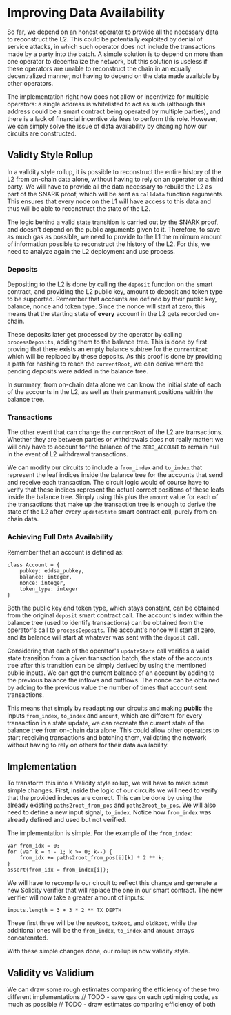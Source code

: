 # Improving Data Availability
So far, we depend on an honest operator to provide all the necessary data to reconstruct the L2. This could be potentially exploited by denial of service attacks, in which such operator does not include the transactions made by a party into the batch. A simple solution is to depend on more than one operator to decentralize the network, but this solution is useless if these operators are unable to reconstruct the chain in an equally decentralized manner, not having to depend on the data made available by other operators.

The implementation right now does not allow or incentivize for multiple operators: a single address is whitelisted to act as such (although this address could be a smart contract being operated by multiple parties), and there is a lack of financial incentive via fees to perform this role. However, we can simply solve the issue of data availability by changing how our circuits are constructed.

## Validty Style Rollup
In a validity style rollup, it is possible to reconstruct the entire history of the L2 from on-chain data alone, without having to rely on an operator or a third party. We will have to provide all the data necessary to rebuild the L2 as part of the SNARK proof, which will be sent as `calldata` function arguments. This ensures that every node on the L1 will have access to this data and thus will be able to reconstruct the state of the L2.

The logic behind a valid state transition is carried out by the SNARK proof, and doesn't depend on the public arguments given to it. Therefore, to save as much gas as possible, we need to provide to the L1 the minimum amount of information possible to reconstruct the history of the L2. For this, we need to analyze again the L2 deployment and use process.

### Deposits
Depositing to the L2 is done by calling the `deposit` function on the smart contract, and providing the L2 public key, amount to deposit and token type to be supported. Remember that accounts are defined by their public key, balance, nonce and token type. Since the nonce will start at zero, this means that the starting state of __every__ account in the L2 gets recorded on-chain.

These deposits later get processed by the operator by calling `processDeposits`, adding them to the balance tree. This is done by first proving that there exists an empty balance subtree for the `currentRoot` which will be replaced by these deposits. As this proof is done by providing a path for hashing to reach the `currentRoot`, we can derive where the pending deposits were added in the balance tree.

In summary, from on-chain data alone we can know the initial state of each of the accounts in the L2, as well as their permanent positions within the balance tree.

### Transactions
The other event that can change the `currentRoot` of the L2 are transactions. Whether they are between parties or withdrawals does not really matter: we will only have to account for the balance of the `ZERO_ACCOUNT` to remain null in the event of L2 withdrawal transactions. 

We can modify our circuits to include a `from_index` and `to_index` that represent the leaf indices inside the balance tree for the accounts that send and receive each transaction. The circuit logic would of course have to verify that these indices represent the actual correct positions of these leafs inside the balance tree. Simply using this plus the `amount` value for each of the transactions that make up the transaction tree is enough to derive the state of the L2 after every `updateState` smart contract call, purely from on-chain data.

### Achieving Full Data Availability
Remember that an account is defined as:

```
class Account = {
    pubkey: eddsa_pubkey,
    balance: integer,
    nonce: integer,
    token_type: integer
}
```

Both the public key and token type, which stays constant, can be obtained from the original `deposit` smart contract call. The account's index within the balance tree (used to identify transactions) can be obtained from the operator's call to `processDeposits`. The account's nonce will start at zero, and its balance will start at whatever was sent with the `deposit` call.

Considering that each of the operator's `updateState` call verifies a valid state transition from a given transaction batch, the state of the accounts tree after this transition can be simply derived by using the mentioned public inputs. We can get the current balance of an account by adding to the previous balance the inflows and outflows. The nonce can be obtained by adding to the previous value the number of times that account sent transactions.

This means that simply by readapting our circuits and making __public__ the inputs `from_index`, `to_index` and `amount`, which are different for every transaction in a state update, we can recreate the current state of the balance tree from on-chain data alone. This could allow other operators to start receiving transactions and batching them, validating the network without having to rely on others for their data availability.

## Implementation
To transform this into a Validity style rollup, we will have to make some simple changes. First, inside the logic of our circuits we will need to verify that the provided indeces are correct. This can be done by using the already existing `paths2root_from_pos` and `paths2root_to_pos`. We will also need to define a new input signal, `to_index`. Notice how `from_index` was already defined and used but not verified.

The implementation is simple. For the example of the `from_index`:
```
var from_idx = 0;
for (var k = n - 1; k >= 0; k--) {
    from_idx += paths2root_from_pos[i][k] * 2 ** k;
}
assert(from_idx = from_index[i]);
``` 

We will have to recompile our circuit to reflect this change and generate a new Solidity verifier that will replace the one in our smart contract. The new verifier will now take a greater amount of inputs:
```
inputs.length = 3 + 3 * 2 ** TX_DEPTH
```
These first three will be the `newRoot`, `txRoot`, and `oldRoot`, while the additional ones will be the `from_index`, `to_index` and `amount` arrays concatenated.

With these simple changes done, our rollup is now validity style.

## Validity vs Validium
We can draw some rough estimates comparing the efficiency of these two different implementations
// TODO - save gas on each optimizing code, as much as possible
// TODO - draw estimates comparing efficiency of both